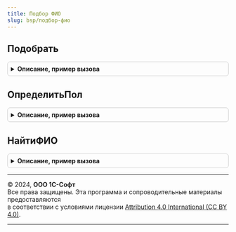 ```yaml
---
title: Подбор ФИО
slug: bsp/подбор-фио
---
```



## Подобрать
<details style="margin: 1em 0; padding: 0.5em; border: 1px solid #ccc; border-radius: 6px;">

<summary style="font-weight: bold; cursor: pointer;">Описание, пример вызова</summary>

```bsl

// Возвращает результат поиска по классификатору, пустой массив если данные не найдены.
//
// Параметры:
//  РежимПоиска - Строка - Режим поиска значения по классификатору, может принимать следующие значения:
//    "Фамилия", "Имя", "Отчество", "ФИО".
//  ДанныеФИО - Структура, Неопределено - описывает данные ФИО, по которым будет выполняться поиск.
//    В случае если значение параметра "Пол" пустое, будет использована для его определения по данным классификатора:
//    * Фамилия - Строка, Неопределено - описывает фамилию лица (ее часть когда РежимПоиска = "Фамилия").
//      Свойство может не передаваться.
//    * Имя - Строка, Неопределено - описывает имя лица (его часть когда РежимПоиска = "Имя").
//      Свойство может не передаваться.
//    * Отчество - Строка, Неопределено - описывает отчество лица (его часть когда РежимПоиска = "Отчество").
//      Свойство может не передаваться.
//    * Представление - Строка - описывает ФИО лица (в тех случаях когда РежимПоиска = "ФИО").
//      Свойство может не передаваться.
//  Пол - Число - задает значение пола для поиска значения в классификаторе, может принимать значения:
//    0 - не задан(будет определен по данным структуры ДанныеФИО), 1- мужской, 2 - женский, 3 - допустимы оба.
//  РазмерВыборки - Число - определяет размер выборки данных классификатора.
// Возвращаемое значение:
//   Массив из Строка - данные поиска по классификатору, отсортированные по популярности.
//
Функция Подобрать(РежимПоиска, ДанныеФИО = Неопределено, Пол = 0, РазмерВыборки = 10) Экспорт
```

Пример вызова
```bsl
Результат = ПодборФИО.Подобрать(РежимПоиска, ДанныеФИО, Пол, РазмерВыборки);
```
</details>

## ОпределитьПол
<details style="margin: 1em 0; padding: 0.5em; border: 1px solid #ccc; border-radius: 6px;">

<summary style="font-weight: bold; cursor: pointer;">Описание, пример вызова</summary>

```bsl

// Возвращает результат определения пола по данным классификатора.
//
// Параметры:
//  ДанныеФИО - Структура, Неопределено - описывает данные ФИО, по которым будет выполняться поиск.
//  Если передано свойство "Представление", поиск будет выполнятся по нему.
//    * Фамилия - Строка - описывает фамилию лица. Свойство может не передаваться.
//    * Имя - Строка - описывает имя лица. Свойство может не передаваться.
//    * Отчество - Строка - описывает отчество лица. Свойство может не передаваться.
//    * Представление - Строка - описывает ФИО лица. Свойство может не передаваться.
//  Возвращаемое значение:
//    Число - значение пола по данным классификатора, может принимать значения:
//      1- мужской, 2 - женский, 3 - допустимы оба.
//
Функция ОпределитьПол(ДанныеФИО) Экспорт
```

Пример вызова
```bsl
Результат = ПодборФИО.ОпределитьПол(ДанныеФИО) 
```
</details>

## НайтиФИО
<details style="margin: 1em 0; padding: 0.5em; border: 1px solid #ccc; border-radius: 6px;">

<summary style="font-weight: bold; cursor: pointer;">Описание, пример вызова</summary>

```bsl

// Выполняет поиск значений в классификатора по переданным частям ФИО.
//
// Параметры:
//  ЧастиФИО - Массив из Строка - данные для поиска в классификаторе.
//  ПолноеСовпадение - Булево - режим поиска. Если установлено Истина при поиске
//   будет проверяться равенство строки поиска с значением классификаторов,
//   если Ложь, для сравнения используется ПОДОБНО. Допускается указывать
//   параметры не точного поиска, например, Пет%.
//
//  Возвращаемое значение:
//    Структура - результат поиска:
//    * Фамилии - Массив из Структура - найденные фамилии:
//      ** Значение - Строка - найденное значение;
//      ** ПриоритетОтображения - Число - приоритет значения;
//      Свойство может не передаваться.
//    * Имена - Массив из Структура - найденные имена:
//      ** Значение - Строка - найденное значение;
//      ** ПриоритетОтображения - Число - приоритет значения;
//    * Отчества - Массив из Структура - найденные отчества:
//      ** Значение - Строка - найденное значение;
//
// Пример:
//	ЧастиФИО = Новый Массив;
//	ЧастиФИО.Добавить("Пет%");
//	Результат = ПодборФИО.НайтиФИО(ЧастиФИО, Ложь);
//
Функция НайтиФИО(ЧастиФИО, ПолноеСовпадение = Истина) Экспорт
```

Пример вызова
```bsl
Результат = ПодборФИО.НайтиФИО(ЧастиФИО, ПолноеСовпадение);
```
</details>

---

© 2024, **ООО 1С-Софт**  
Все права защищены. Эта программа и сопроводительные материалы предоставляются  
в соответствии с условиями лицензии [Attribution 4.0 International (CC BY 4.0)](https://creativecommons.org/licenses/by/4.0/legalcode).

---
